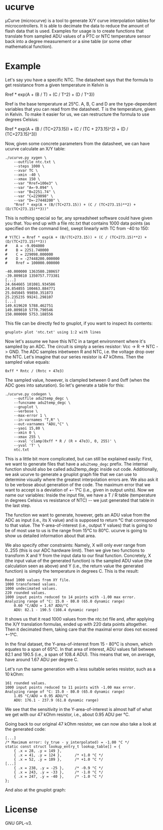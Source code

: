 # ucurve
µCurve (microcurve) is a tool to generate X/Y curve interpolation tables for
microcontrollers. It is able to decimate the data to reduce the amount of flash
data that is used. Examples for usage is to create functions that translate
from sampled ADU values of a PTC or NTC temperature sensor back into a degree
measurement or a sine table (or some other mathematical function).

# Example
Let's say you have a specific NTC. The datasheet says that the formula to get
resistance from a given temperature in Kelvin is

Rref * exp(A + (B / T) + (C / T^2) + (D / T^3))

Rref is the base temperature at 25°C. A, B, C and D are the type-dependent
variables that you can read from the datasheet. T is the temperature, given in
Kelvin. To make it easier for us, we can restructure the formula to use degrees
Celsius:

Rref * exp(A + (B / (TC+273.15)) + (C / (TC + 273.15)^2) + (D / (TC+273.15)^3))

Now, given some concrete parameters from the datasheet, we can have ucurve calculate an X/Y table:

```
./ucurve.py xygen \
	--outfile ntc.txt \
	--steps 1000 \
	--xvar TC \
	--xmin -40 \
	--xmax 150 \
	--var "Rref=100e3" \
	--var "A=-9.094" \
	--var "B=2251.74" \
	--var "C=229098" \
	--var "D=-27448200" \
	"Rref * exp(A + (B/(TC+273.15)) + (C / (TC+273.15)**2) + (D/(TC+273.15)**3))"
```

This is nothing special so far, any spreadsheet software could have given you
that. You end up with a file ntc.txt that contains 1000 data points (as
specified on the command line), swept linearly with TC from -40 to 150:

```
# Y(TC) = Rref * exp(A + (B/(TC+273.15)) + (C / (TC+273.15)**2) + (D/(TC+273.15)**3))
#    A = -9.094000
#    B = 2251.740000
#    C = 229098.000000
#    D = -27448200.000000
#    Rref = 100000.000000

-40.000000 1363580.280657
-39.809810 1350757.773381
[...]
24.664665 101081.934586
24.854855 100463.884771
25.045045 99850.351873
25.235235 99241.298107
[...]
149.619620 5788.462751
149.809810 5770.790546
150.000000 5753.188556
```

This file can be directly fed to gnuplot, if you want to inspect its contents:

```
gnuplot> plot 'ntc.txt' using 1:2 with lines
```

Now let's assume we have this NTC in a target environment where it's sampled by
an ADC. The circuit is simply a series resistor: Vcc -> R -> NTC -> GND. The ADC
samples inbetween R and NTC, i.e. the voltage drop over the NTC. Let's imagine that our series resistor is 47 kOhms. Then the sampled value equals:

```
0xff * Rntc / (Rntc + 47e3)
```

The sampled value, however, is clampled between 0 and 0xff (when the ADC goes into saturation). So let's generate a table for this:

```
./ucurve.py codegen \
	--outfile adu2temp_degc \
	--funcname adu2temp_degc \
	--gnuplot \
	--verbose \
	--max-error 1 \
	--in-varnames "T,R" \
	--out-varnames "ADU,°C" \
	--yaoi 15,80 \
	--xmin 0 \
	--xmax 255 \
	--xval 'clamp(0xff * R / (R + 47e3), 0, 255)' \
	--yval 'T' \
	ntc.txt
```

This is a little bit more complicated, but can still be explained easily:
First, we want to generate files that have a `adu2temp_degc` prefix. The
internal function should also be called adu2temp_degc inside out code.
Additionally, we ask ucurve to generate a gnuplot graph file that we can use to
determine visually where the greatest interpolation errors are. We also ask it
to be verbose about generation of the code. The maximum error that we want to
accept is a deviation of +- 1°C (i.e., given in output units). Now we name our
variables: Inside the input file, we have a T / R table (temperature in degrees
Celsius vs resistance of NTC) -- we just generated that table in the last step.

The function we want to generate, however, gets an ADU value from the ADC as
input (i.e., its X value) and is supposed to return °C that correspond to that
value. The Y-area-of-interest (i.e., output Y values) that is going to be of
most use to us is the range from 15°C to 80°C. ucurve is going to show us
detailed information about that area.

We also specify other constraints: Namely, X will only ever range from 0..255
(this is our ADC hardware limit). Then we give two functions to transform X and Y
from the input data to our final function. Concretely, X (the input value of
the generated function) is the sampled ADU value (the calculation seen as
above) and Y (i.e., the return value the generated function) is simply the
temperature in degrees C. This is the result:

```
Read 1000 values from XY file.
1000 transformed values.
1000 undecimated values.
220 rounded values.
1000 input points reduced to 14 points with -1.00 max error.
Analyzing range of °C: 15.0 - 80.0 (65.0 dynamic range)
    0.60 °C/ADU = 1.67 ADU/°C
    ADU: 82.1 - 190.5 (108.4 dynamic range)
```

It shows us that it read 1000 values from the ntc.txt file and, after applying
the X/Y translation formulas, ended up with 220 data points altogether. Then it
decimated them, taking care that the maximal error does not exceed +-1°C.

In the final dataset, the Y-area-of-interest from 15 - 80°C is shown, which
equates to a span of 65°C. In that area of interest, ADU values fall between
82.1 and 190.5 (i.e., a span of 108.4 ADU). This means that we, on average,
have around 1.67 ADU per degree C.

Let's run the same generation with a less suitable series resistor, such as a
10 kOhm:

```
161 rounded values.
1000 input points reduced to 11 points with -1.00 max error.
Analyzing range of °C: 15.0 - 80.0 (65.0 dynamic range)
    1.05 °C/ADU = 0.95 ADU/°C
    ADU: 176.1 - 237.9 (61.8 dynamic range)
```

We see that the sensitivity in the Y-area-of-interest is almost half of what we
get with our 47 kOhm resistor, i.e., about 0.95 ADU per °C.

Going back to our original 47 kOhm resistor, we can now also take a look at the generated code:

```
[...]
/* Maximum error: (y_true - y_interpolated) = -1.00 °C */
static const struct lookup_entry_t lookup_table[] = {
	{ .x = 28, .y = 149 },
	{ .x = 41, .y = 124 },		/* +1.0 °C */
	{ .x = 52, .y = 109 },		/* +1.0 °C */
[...]
	{ .x = 238, .y = -25 },		/* -0.9 °C */
	{ .x = 243, .y = -33 },		/* -1.0 °C */
	{ .x = 247, .y = -40 },		/* -1.0 °C */
};
```

And also at the gnuplot graph:

# License
GNU GPL-v3.
